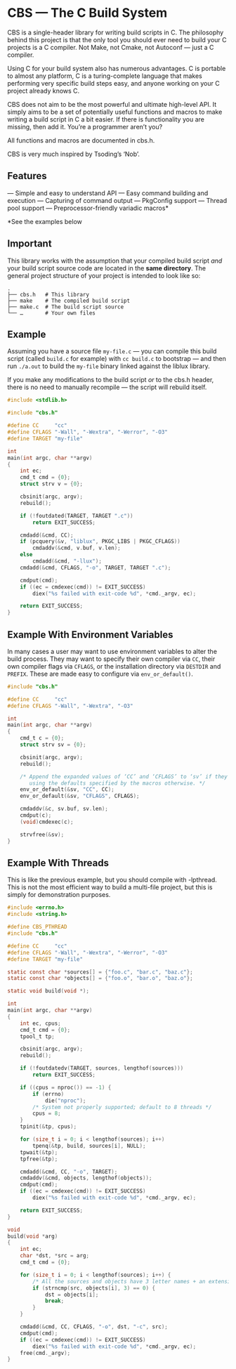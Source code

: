 # CBS — The C Build System

CBS is a single-header library for writing build scripts in C.  The
philosophy behind this project is that the only tool you should ever need
to build your C projects is a C compiler.  Not Make, not Cmake, not
Autoconf — just a C compiler.

Using C for your build system also has numerous advantages.  C is
portable to almost any platform, C is a turing-complete language that
makes performing very specific build steps easy, and anyone working on
your C project already knows C.

CBS does not aim to be the most powerful and ultimate high-level API.  It
simply aims to be a set of potentially useful functions and macros to
make writing a build script in C a bit easier.  If there is functionality
you are missing, then add it.  You’re a programmer aren’t you?

All functions and macros are documented in cbs.h.

CBS is very much inspired by Tsoding’s ‘Nob’.


## Features

— Simple and easy to understand API
— Easy command building and execution
— Capturing of command output
— PkgConfig support
— Thread pool support
— Preprocessor-friendly variadic macros*

*See the examples below


## Important

This library works with the assumption that your compiled build script
*and* your build script source code are located in the **same
directory**.  The general project structure of your project is intended
to look like so:

```
.
├── cbs.h   # This library
├── make    # The compiled build script
├── make.c  # The build script source
└── …       # Your own files
```


## Example

Assuming you have a source file `my-file.c` — you can compile this build
script (called `build.c` for example) with `cc build.c` to bootstrap —
and then run `./a.out` to build the `my-file` binary linked against the
liblux library.

If you make any modifications to the build script *or* to the cbs.h
header, there is no need to manually recompile — the script will rebuild
itself.

```c
#include <stdlib.h>

#include "cbs.h"

#define CC     "cc"
#define CFLAGS "-Wall", "-Wextra", "-Werror", "-O3"
#define TARGET "my-file"

int
main(int argc, char **argv)
{
	int ec;
	cmd_t cmd = {0};
	struct strv v = {0};

	cbsinit(argc, argv);
	rebuild();

	if (!foutdated(TARGET, TARGET ".c"))
		return EXIT_SUCCESS;

	cmdadd(&cmd, CC);
	if (pcquery(&v, "liblux", PKGC_LIBS | PKGC_CFLAGS))
		cmdaddv(&cmd, v.buf, v.len);
	else
		cmdadd(&cmd, "-llux");
	cmdadd(&cmd, CFLAGS, "-o", TARGET, TARGET ".c");

	cmdput(cmd);
	if ((ec = cmdexec(cmd)) != EXIT_SUCCESS)
		diex("%s failed with exit-code %d", *cmd._argv, ec);

	return EXIT_SUCCESS;
}
```


## Example With Environment Variables

In many cases a user may want to use environment variables to alter the
build process.  They may want to specify their own compiler via `CC`,
their own compiler flags via `CFLAGS`, or the installation directory via
`DESTDIR` and `PREFIX`.  These are made easy to configure via
`env_or_default()`.

```c
#include "cbs.h"

#define CC     "cc"
#define CFLAGS "-Wall", "-Wextra", "-O3"

int
main(int argc, char **argv)
{
    cmd_t c = {0};
    struct strv sv = {0};

    cbsinit(argc, argv);
    rebuild();

    /* Append the expanded values of ‘CC’ and ‘CFLAGS’ to ‘sv’ if they’re set,
       using the defaults specified by the macros otherwise. */
    env_or_default(&sv, "CC", CC);
    env_or_default(&sv, "CFLAGS", CFLAGS);

    cmdaddv(&c, sv.buf, sv.len);
    cmdput(c);
    (void)cmdexec(c);

    strvfree(&sv);
}
```


## Example With Threads

This is like the previous example, but you should compile with -lpthread.
This is not the most efficient way to build a multi-file project, but
this is simply for demonstration purposes.

```c
#include <errno.h>
#include <string.h>

#define CBS_PTHREAD
#include "cbs.h"

#define CC     "cc"
#define CFLAGS "-Wall", "-Wextra", "-Werror", "-O3"
#define TARGET "my-file"

static const char *sources[] = {"foo.c", "bar.c", "baz.c"};
static const char *objects[] = {"foo.o", "bar.o", "baz.o"};

static void build(void *);

int
main(int argc, char **argv)
{
	int ec, cpus;
	cmd_t cmd = {0};
	tpool_t tp;

	cbsinit(argc, argv);
	rebuild();

	if (!foutdatedv(TARGET, sources, lengthof(sources)))
		return EXIT_SUCCESS;

	if ((cpus = nproc()) == -1) {
		if (errno)
			die("nproc");
		/* System not properly supported; default to 8 threads */
		cpus = 8;
	}
	tpinit(&tp, cpus);

	for (size_t i = 0; i < lengthof(sources); i++)
		tpenq(&tp, build, sources[i], NULL);
	tpwait(&tp);
	tpfree(&tp);

	cmdadd(&cmd, CC, "-o", TARGET);
	cmdaddv(&cmd, objects, lengthof(objects));
	cmdput(cmd);
	if ((ec = cmdexec(cmd)) != EXIT_SUCCESS)
		diex("%s failed with exit-code %d", *cmd._argv, ec);

	return EXIT_SUCCESS;
}

void
build(void *arg)
{
	int ec;
	char *dst, *src = arg;
	cmd_t cmd = {0};

	for (size_t i = 0; i < lengthof(sources); i++) {
		/* All the sources and objects have 3 letter names + an extension */
		if (strncmp(src, objects[i], 3) == 0) {
			dst = objects[i];
			break;
		}
	}

	cmdadd(&cmd, CC, CFLAGS, "-o", dst, "-c", src);
	cmdput(cmd);
	if ((ec = cmdexec(cmd)) != EXIT_SUCCESS)
		diex("%s failed with exit-code %d", *cmd._argv, ec);
	free(cmd._argv);
}
```
